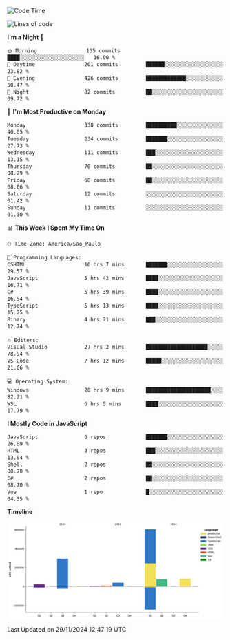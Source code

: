 <!--START_SECTION:waka-->
![Code Time](http://img.shields.io/badge/Code%20Time-2%2C921%20hrs%2037%20mins-blue)

![Lines of code](https://img.shields.io/badge/From%20Hello%20World%20I%27ve%20Written-1.1%20million%20lines%20of%20code-blue)

**I'm a Night 🦉** 

```text
🌞 Morning                135 commits         ████░░░░░░░░░░░░░░░░░░░░░   16.00 % 
🌆 Daytime                201 commits         ██████░░░░░░░░░░░░░░░░░░░   23.82 % 
🌃 Evening                426 commits         █████████████░░░░░░░░░░░░   50.47 % 
🌙 Night                  82 commits          ██░░░░░░░░░░░░░░░░░░░░░░░   09.72 % 
```
📅 **I'm Most Productive on Monday** 

```text
Monday                   338 commits         ██████████░░░░░░░░░░░░░░░   40.05 % 
Tuesday                  234 commits         ███████░░░░░░░░░░░░░░░░░░   27.73 % 
Wednesday                111 commits         ███░░░░░░░░░░░░░░░░░░░░░░   13.15 % 
Thursday                 70 commits          ██░░░░░░░░░░░░░░░░░░░░░░░   08.29 % 
Friday                   68 commits          ██░░░░░░░░░░░░░░░░░░░░░░░   08.06 % 
Saturday                 12 commits          ░░░░░░░░░░░░░░░░░░░░░░░░░   01.42 % 
Sunday                   11 commits          ░░░░░░░░░░░░░░░░░░░░░░░░░   01.30 % 
```


📊 **This Week I Spent My Time On** 

```text
🕑︎ Time Zone: America/Sao_Paulo

💬 Programming Languages: 
CSHTML                   10 hrs 7 mins       ███████░░░░░░░░░░░░░░░░░░   29.57 % 
JavaScript               5 hrs 43 mins       ████░░░░░░░░░░░░░░░░░░░░░   16.71 % 
C#                       5 hrs 39 mins       ████░░░░░░░░░░░░░░░░░░░░░   16.54 % 
TypeScript               5 hrs 13 mins       ████░░░░░░░░░░░░░░░░░░░░░   15.25 % 
Binary                   4 hrs 21 mins       ███░░░░░░░░░░░░░░░░░░░░░░   12.74 % 

🔥 Editors: 
Visual Studio            27 hrs 2 mins       ████████████████████░░░░░   78.94 % 
VS Code                  7 hrs 12 mins       █████░░░░░░░░░░░░░░░░░░░░   21.06 % 

💻 Operating System: 
Windows                  28 hrs 9 mins       █████████████████████░░░░   82.21 % 
WSL                      6 hrs 5 mins        ████░░░░░░░░░░░░░░░░░░░░░   17.79 % 
```

**I Mostly Code in JavaScript** 

```text
JavaScript               6 repos             ███████░░░░░░░░░░░░░░░░░░   26.09 % 
HTML                     3 repos             ███░░░░░░░░░░░░░░░░░░░░░░   13.04 % 
Shell                    2 repos             ██░░░░░░░░░░░░░░░░░░░░░░░   08.70 % 
C#                       2 repos             ██░░░░░░░░░░░░░░░░░░░░░░░   08.70 % 
Vue                      1 repo              █░░░░░░░░░░░░░░░░░░░░░░░░   04.35 % 
```



**Timeline**

![Lines of Code chart](https://raw.githubusercontent.com/jonhoffmam/jonhoffmam/master/assets/bar_graph.png)


 Last Updated on 29/11/2024 12:47:19 UTC
<!--END_SECTION:waka-->
